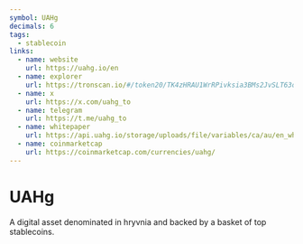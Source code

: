 ```yaml
---
symbol: UAHg
decimals: 6
tags:
  - stablecoin
links:
  - name: website
    url: https://uahg.io/en
  - name: explorer
    url: https://tronscan.io/#/token20/TK4zHRAU1WrRPivksia3BMs2JvSLT63opb
  - name: x
    url: https://x.com/uahg_to
  - name: telegram
    url: https://t.me/uahg_to
  - name: whitepaper
    url: https://api.uahg.io/storage/uploads/file/variables/ca/au/en_whitepaper.pdf
  - name: coinmarketcap
    url: https://coinmarketcap.com/currencies/uahg/
---
```


# UAHg

A digital asset denominated in hryvnia and backed by a basket of top stablecoins.
